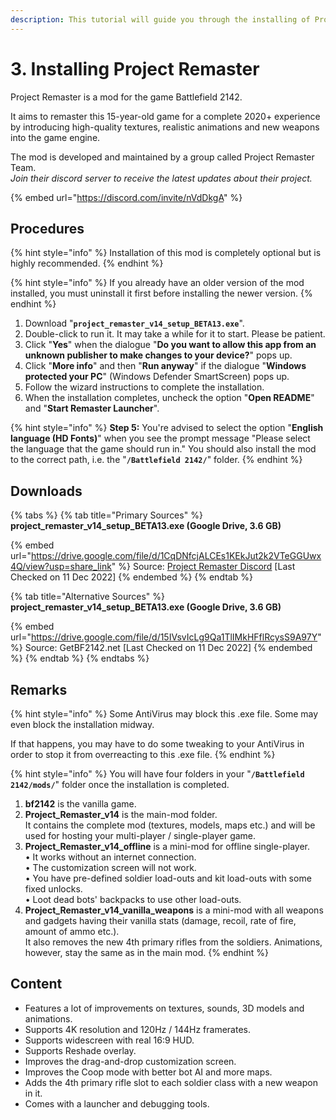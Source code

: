 ```yaml
---
description: This tutorial will guide you through the installing of Project Remaster Mod.
---
```


# 3. Installing ​Project Remaster

Project Remaster is a mod for the game Battlefield 2142.

It aims to remaster this 15-year-old game for a complete 2020+ experience by introducing high-quality textures, realistic animations and new weapons into the game engine.&#x20;

The mod is developed and maintained by a group called Project Remaster Team.\
_Join their discord server to receive the latest updates about their project._

{% embed url="https://discord.com/invite/nVdDkgA" %}

## Procedures

{% hint style="info" %}
​Installation of this mod is completely optional but is highly recommended.
{% endhint %}

{% hint style="info" %}
If you already have an older version of the mod installed, you must uninstall it first before installing the newer version.
{% endhint %}

1. Download "**`project_remaster_v14_setup_BETA13.exe`**".
2. Double-click to run it. It may take a while for it to start. Please be patient.
3. Click "**Yes**" when the dialogue "**Do you want to allow this app from an unknown publisher to make changes to your device?**" pops up.
4. ​Click "**More info**" and then "**Run anyway**" if the dialogue "**Windows protected your PC**" (Windows Defender SmartScreen) pops up.
5. Follow the wizard instructions to complete the installation.​
6. When the installation completes, uncheck the option "**Open README**" and "**Start Remaster Launcher**".

{% hint style="info" %}
**Step 5:** You're advised to select the option "**English language (HD Fonts)​**" when you see the prompt message "Please select the language that the game should run in." You should also install the mod to the correct path, i.e. the "**`/Battlefield 2142/`**" folder.&#x20;
{% endhint %}

## Downloads

{% tabs %}
{% tab title="Primary Sources" %}
**project\_remaster\_v14\_setup\_BETA13.exe (Google Drive, 3.6 GB)**

{% embed url="https://drive.google.com/file/d/1CqDNfcjALCEs1KEkJut2k2VTeGGUwx4Q/view?usp=share_link" %}
Source: [Project Remaster Discord](https://discord.gg/nVdDkgA) \[Last Checked on 11 Dec 2022]
{% endembed %}
{% endtab %}

{% tab title="Alternative Sources" %}
**project\_remaster\_v14\_setup\_BETA13.exe (Google Drive, 3.6 GB)**

{% embed url="https://drive.google.com/file/d/15IVsvIcLg9Qa1TlIMkHFflRcysS9A97Y" %}
Source: GetBF2142.net \[Last Checked on 11 Dec 2022]
{% endembed %}
{% endtab %}
{% endtabs %}

## Remarks

{% hint style="info" %}
Some AntiVirus may block this .exe file. Some may even block the installation midway.&#x20;

If that happens, you may have to do some tweaking to your AntiVirus in order to stop it from overreacting to this .exe file.
{% endhint %}

{% hint style="info" %}
You will have four folders in your "**`/Battlefield 2142/mods/`**" folder once the installation is completed.



1. **bf2142** is the vanilla game.
2. **Project\_Remaster\_v14** is the main-mod folder.\
   It contains the complete mod (textures, models, maps etc.) and will be used for hosting your multi-player / single-player game.
3. **Project\_Remaster\_v14\_offline** is a mini-mod for offline single-player.\
   • It works without an internet connection.\
   • The customization screen will not work.\
   • You have pre-defined soldier load-outs and kit load-outs with some fixed unlocks.\
   • Loot dead bots' backpacks to use other load-outs.
4. **Project\_Remaster\_v14\_vanilla\_weapons** is a mini-mod with all weapons and gadgets having their vanilla stats (damage, recoil, rate of fire, amount of ammo etc.).\
   It also removes the new 4th primary rifles from the soldiers. Animations, however, stay the same as in the main mod.
{% endhint %}

## Content

* Features a lot of improvements on textures, sounds, 3D models and animations.
* Supports 4K resolution and 120Hz / 144Hz framerates.
* Supports widescreen with real 16:9 HUD.
* Supports Reshade overlay.
* Improves the drag-and-drop customization screen.
* Improves the Coop mode with better bot AI and more maps.
* Adds the 4th primary rifle slot to each soldier class with a new weapon in it.
* Comes with a launcher and debugging tools.
